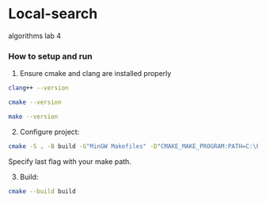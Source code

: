 # Local-search
algorithms lab 4

### How to setup and run
1. Ensure cmake and clang are installed properly
```bash
clang++ --version
```
```bash
cmake --version
```
```bash
make --version
```
2. Configure project:
```bash
cmake -S . -B build -G"MinGW Makefiles" -D"CMAKE_MAKE_PROGRAM:PATH=C:\Program Files (x86)\GnuWin32\bin\make"
```
Specify last flag with your make path. 


3. Build:
```bash
cmake --build build